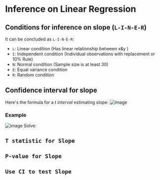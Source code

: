 # Inference on Linear Regression

## Conditions for inference on slope (`L-I-N-E-R`)
It can be concluded as `L-I-N-E-R`:
- `L`: Linear condition (Has linear relationship between x&y )
- `I`: Independent condition (Individual observations with replacement or 10% Rule)
- `N`: Normal condition (Sample size is at least 30)
- `E`: Equal variance condition
- `R`: Random condition


## Confidence interval for slope

Here's the formula for a _t interval_ estimating slope:
![image](https://user-images.githubusercontent.com/14041622/45735913-127ba780-bc1c-11e8-9a96-29c36390ddbb.png)


### Example
![image](https://user-images.githubusercontent.com/14041622/45735940-20c9c380-bc1c-11e8-89c0-7a2831fd9287.png)
Solve:



## `T statistic for Slope`


## `P-value for Slope`


## `Use CI to test Slope`

